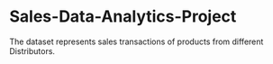 # Sales-Data-Analytics-Project
The dataset represents sales transactions of products from different Distributors.
